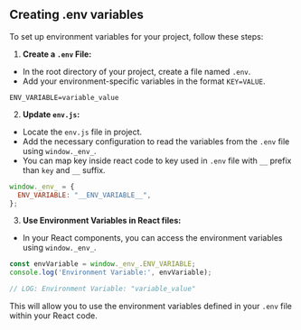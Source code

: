 ## Creating .env variables

To set up environment variables for your project, follow these steps:

1. **Create a `.env` File:**
  - In the root directory of your project, create a file named `.env`.
  - Add your environment-specific variables in the format `KEY=VALUE`.

  ```plaintext
  ENV_VARIABLE=variable_value
  ```

2. **Update `env.js`:**
  - Locate the `env.js` file in project.
  - Add the necessary configuration to read the variables from the `.env` file using `window._env_`.
  - You can map key inside react code to key used in `.env` file with `__` prefix than `key` and `__` suffix.

  ```javascript
  window._env_ = {
    ENV_VARIABLE: "__ENV_VARIABLE__",
  };
  ```

3. **Use Environment Variables in React files:**
- In your React components, you can access the environment variables using `window._env_`.

```javascript
const envVariable = window._env_.ENV_VARIABLE;
console.log('Environment Variable:', envVariable);

// LOG: Environment Variable: "variable_value"
```

This will allow you to use the environment variables defined in your `.env` file within your React code.